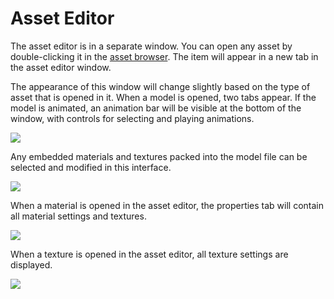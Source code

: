 # Asset Editor

The asset editor is in a separate window. You can open any asset by double-clicking it in the [asset browser](assetbrowser.md). The item will appear in a new tab in the asset editor window.

The appearance of this window will change slightly based on the type of asset that is opened in it. When a model is opened, two tabs appear. If the model is animated, an animation bar will be visible at the bottom of the window, with controls for selecting and playing animations.

![](https://github.com/UltraEngine/Documentation/blob/master/Images/modeleditor.png?raw=true)

Any embedded materials and textures packed into the model file can be selected and modified in this interface.

![](https://github.com/UltraEngine/Documentation/blob/master/Images/modeleditor2.png?raw=true)

When a material is opened in the asset editor, the properties tab will contain all material settings and textures.

![](https://github.com/UltraEngine/Documentation/blob/master/Images/materialeditor.png?raw=true)

When a texture is opened in the asset editor, all texture settings are displayed.

![](https://github.com/UltraEngine/Documentation/blob/master/Images/textureeditor.png?raw=true)

